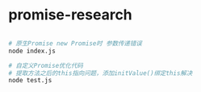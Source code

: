 # promise-research

``` bash

# 原生Promise new Promise时 参数传递错误
node index.js

# 自定义Promise优化代码
# 提取方法之后的this指向问题，添加initValue()绑定this解决
node test.js


```